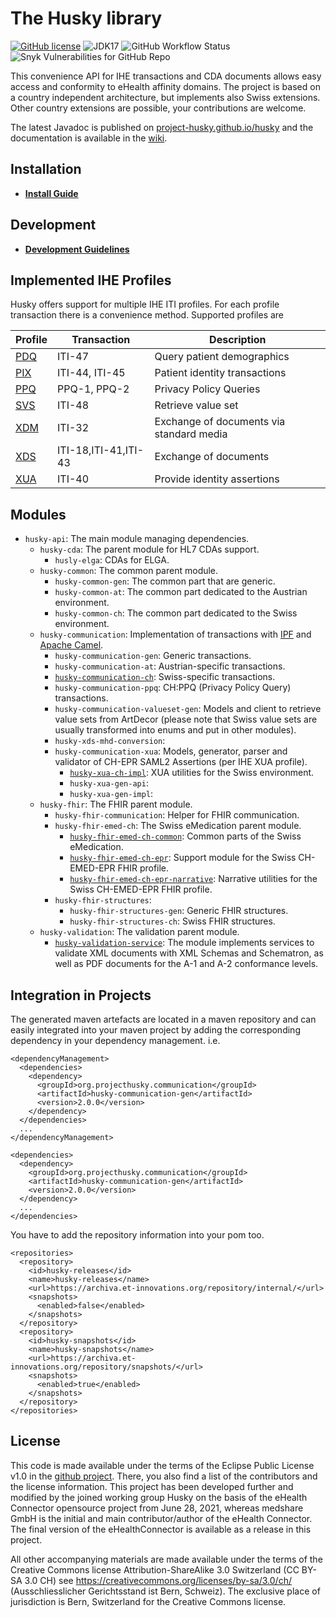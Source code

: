 # The Husky library

[![GitHub license](https://img.shields.io/github/license/project-husky/husky)](https://github.com/project-husky/husky/blob/master/License.md)
![JDK17](https://img.shields.io/badge/java-JDK17-blue)
![GitHub Workflow Status](https://img.shields.io/github/workflow/status/project-husky/husky/Java%20CI%20with%20Maven%20and%20CodeQL)
![Snyk Vulnerabilities for GitHub Repo](https://img.shields.io/snyk/vulnerabilities/github/project-husky/husky)

This convenience API for IHE transactions and CDA documents allows easy access and conformity to eHealth affinity
domains. The project is based on a country independent architecture, but implements also Swiss extensions. Other country
extensions are possible, your contributions are welcome.

The latest Javadoc is published on <a href="https://project-husky.github.io/husky/">project-husky.github.io/husky</a>
and the documentation is available in the [wiki](https://github.com/project-husky/husky/wiki).

## Installation

- **[Install Guide](docs/Installation.md)**

## Development

- **[Development Guidelines](docs/Development.md)**

## Implemented IHE Profiles

Husky offers support for multiple IHE ITI profiles. For each profile transaction there is a convenience method.
Supported profiles are

| Profile              | Transaction          | Description                              |
|----------------------|----------------------|------------------------------------------|
| [PDQ](docs/PDQV3.md) | ITI-47               | Query patient demographics               |
| [PIX](docs/PIXV3.md) | ITI-44, ITI-45       | Patient identity transactions            |
| [PPQ](docs/PPQ.md)   | PPQ-1, PPQ-2         | Privacy Policy Queries                   |
| [SVS](docs/SVS.md)   | ITI-48               | Retrieve value set                       |
| [XDM](docs/XDM.md)   | ITI-32               | Exchange of documents via standard media |
| [XDS](docs/XDS.md)   | ITI-18,ITI-41,ITI-43 | Exchange of documents                    |
| [XUA](docs/XUA.md)   | ITI-40               | Provide identity assertions              |

## Modules

* `husky-api`: The main module managing dependencies.
    * `husky-cda`: The parent module for HL7 CDAs support.
        * `husly-elga`: CDAs for ELGA.
    * `husky-common`: The common parent module.
        * `husky-common-gen`: The common part that are generic.
        * `husky-common-at`: The common part dedicated to the Austrian environment.
        * `husky-common-ch`: The common part dedicated to the Swiss environment.
    * `husky-communication`: Implementation of transactions with [IPF](https://github.com/oehf/ipf)
      and [Apache Camel](https://github.com/apache/camel).
        * `husky-communication-gen`: Generic transactions.
        * `husky-communication-at`: Austrian-specific transactions.
        * [`husky-communication-ch`](https://github.com/project-husky/husky/wiki/Module:-husky-communication-ch):
          Swiss-specific transactions.
        * `husky-communication-ppq`: CH:PPQ (Privacy Policy Query) transactions.
        * `husky-communication-valueset-gen`: Models and client to retrieve value sets from ArtDecor (please note that
          Swiss value sets are usually transformed into enums and put in other modules).
        * `husky-xds-mhd-conversion`:
        * `husky-communication-xua`: Models, generator, parser and validator of CH-EPR SAML2 Assertions (per IHE XUA
          profile).
            * [`husky-xua-ch-impl`](https://github.com/project-husky/husky/wiki/Module:-husky-xua-ch-impl): XUA
              utilities for the Swiss environment.
            * `husky-xua-gen-api`:
            * `husky-xua-gen-impl`:
    * `husky-fhir`: The FHIR parent module.
        * `husky-fhir-communication`: Helper for FHIR communication.
        * `husky-fhir-emed-ch`: The Swiss eMedication parent module.
            * [`husky-fhir-emed-ch-common`](https://github.com/project-husky/husky/wiki/Module:-husky-fhir-emed-ch-common):
              Common parts of the Swiss eMedication.
            * [`husky-fhir-emed-ch-epr`](https://github.com/project-husky/husky/wiki/Module:-husky-fhir-emed-ch-epr):
              Support module for the Swiss CH-EMED-EPR FHIR profile.
            * [`husky-fhir-emed-ch-epr-narrative`](https://github.com/project-husky/husky/wiki/): Narrative utilities
              for the Swiss CH-EMED-EPR FHIR profile.
        * `husky-fhir-structures`:
            * `husky-fhir-structures-gen`: Generic FHIR structures.
            * `husky-fhir-structures-ch`: Swiss FHIR structures.
    * `husky-validation`: The validation parent module.
        * [`husky-validation-service`](https://github.com/project-husky/husky/wiki/Module:-husky-validation-service):
          The module implements services to validate XML documents with XML Schemas and
          Schematron, as well as PDF documents for the A-1 and A-2 conformance levels.

## Integration in Projects

The generated maven artefacts are located in a maven repository and can easily integrated into your maven project by
adding the corresponding dependency in your dependency management.
i.e.

```
<dependencyManagement>
  <dependencies>
    <dependency>
      <groupId>org.projecthusky.communication</groupId>
      <artifactId>husky-communication-gen</artifactId>
      <version>2.0.0</version>
    </dependency>
  </dependencies>
  ...
</dependencyManagement>

<dependencies>
  <dependency>
    <groupId>org.projecthusky.communication</groupId>
    <artifactId>husky-communication-gen</artifactId>
    <version>2.0.0</version>
  </dependency>
  ...
</dependencies>
```

You have to add the repository information into your pom too.

```
<repositories>
  <repository>
    <id>husky-releases</id>
    <name>husky-releases</name>
    <url>https://archiva.et-innovations.org/repository/internal/</url>
    <snapshots>
      <enabled>false</enabled>
    </snapshots>
  </repository>
  <repository>
    <id>husky-snapshots</id>
    <name>husky-snapshots</name>
    <url>https://archiva.et-innovations.org/repository/snapshots/</url>
    <snapshots>
      <enabled>true</enabled>
    </snapshots>
  </repository>
</repositories>
```

## License

This code is made available under the terms of the Eclipse Public License v1.0 in the
[github project](https://github.com/project-husky/husky). There, you also find a list of the contributors and the
license information. This project has been developed further and modified by the joined working group Husky on the basis
of the eHealth Connector opensource project from June 28, 2021, whereas medshare GmbH is the initial and main
contributor/author of the eHealth Connector. The final version of the eHealthConnector is available as a release in this
project.

All other accompanying materials are made available under the terms of the Creative Commons license
Attribution-ShareAlike 3.0 Switzerland (CC BY-SA 3.0 CH)
see https://creativecommons.org/licenses/by-sa/3.0/ch/ (Ausschliesslicher Gerichtsstand ist Bern, Schweiz). The
exclusive place of jurisdiction is Bern, Switzerland for the Creative Commons license.
